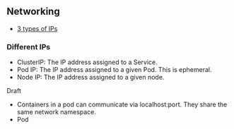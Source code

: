 ## Networking

- [3 types of IPs](#different-ips)

### Different IPs

- ClusterIP: The IP address assigned to a Service.
- Pod IP: The IP address assigned to a given Pod. This is ephemeral.
- Node IP: The IP address assigned to a given node.


Draft

- Containers in a pod can communicate via localhost:port. They share the same network namespace.
- Pod
